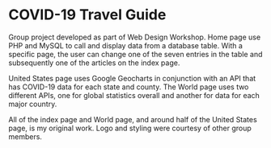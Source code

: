 # COVID-19 Travel Guide

Group project developed as part of Web Design Workshop. Home page use PHP and MySQL to call and display data from a database table. With a specific page, the user can change one of the seven entries in the table and subsequently one of the articles on the index page.

United States page uses Google Geocharts in conjunction with an API that has COVID-19 data for each state and county. The World page uses two different APIs, one for global statistics overall and another for data for each major country. 

All of the index page and World page, and around half of the United States page, is my original work. Logo and styling were courtesy of other group members.
